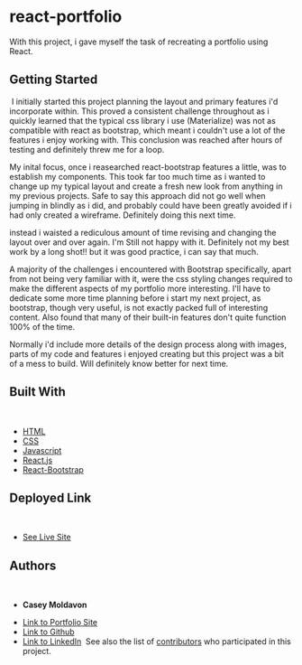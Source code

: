 # react-portfolio

With this project, i gave myself the task of recreating a portfolio using React.
​
## Getting Started
​
I initially started this project planning the layout and primary features i'd incorporate within. This proved a consistent challenge throughout as i quickly learned that the typical css library i use (Materialize) was not as compatible with react as bootstrap, which meant i couldn't use a lot of the features i enjoy working with. This conclusion was reached after hours of testing and definitely threw me for a loop.

My inital focus, once i reasearched react-bootstrap features a little, was to establish my components. This took far too much time as i wanted to change up my typical layout and create a fresh new look from anything in my previous projects. Safe to say this approach did not go well when jumping in blindly as i did, and probably could have been greatly avoided if i had only created a wireframe. Definitely doing this next time.

instead i waisted a rediculous amount of time revising and changing the layout over and over again. I'm Still not happy with it. Definitely not my best work by a long shot!! but it was good practice, i can say that much.

A majority of the challenges i encountered with Bootstrap specifically, apart from not being very familiar with it, were the css styling changes required to make the different aspects of my portfolio more interesting. I'll have to dedicate some more time planning before i start my next project, as bootstrap, though very useful, is not exactly packed full of interesting content. Also found that many of their built-in features don't quite function 100% of the time.

Normally i'd include more details of the design process along with images, parts of my code and features i enjoyed creating but this project was a bit of a mess to build. Will definitely know better for next time.


## Built With
​
* [HTML](https://developer.mozilla.org/en-US/docs/Web/HTML)
* [CSS](https://developer.mozilla.org/en-US/docs/Web/CSS)
* [Javascript](https://developer.mozilla.org/en-US/docs/Web/JavaScript)
* [React.js](https://reactjs.org/)
* [React-Bootstrap](https://react-bootstrap.github.io/getting-started/introduction/)
​

## Deployed Link
​
* [See Live Site](https://casey-moldavon.github.io/react-portfolio/)
​
## Authors
​

* **Casey Moldavon** 
​
- [Link to Portfolio Site](https://casey-moldavon.github.io/updated-portfolio-2/)
- [Link to Github](https://github.com/casey-moldavon/react-portfolio)
- [Link to LinkedIn](https://www.linkedin.com/in/casey-moldavon-442a1761/)
​
See also the list of [contributors](https://github.com/your/project/contributors) who participated in this project.

